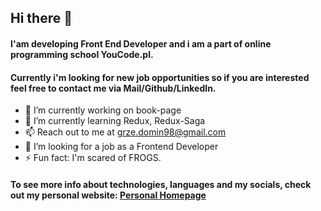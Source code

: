 ## Hi there 👋

#### I'am developing Front End Developer and i am a part of online programming school YouCode.pl. 

#### Currently i'm looking for new job opportunities so if you are interested feel free to contact me via Mail/Github/LinkedIn.

- 🔭 I’m currently working on book-page
- 🌱 I’m currently learning Redux, Redux-Saga
- 📫 Reach out to me at grze.domin98@gmail.com
- 👯 I’m looking for a job as a Frontend Developer
- ⚡ Fun fact: I'm scared of FROGS.

#### To see more info about technologies, languages and my socials, check out my personal website: [Personal Homepage](https://grzedomin.github.io/personal-homepage/)
